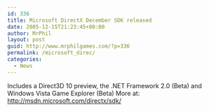 ```yaml
---
id: 336
title: Microsoft DirectX December SDK released
date: 2005-12-15T21:23:45+00:00
author: MrPhil
layout: post
guid: http://www.mrphilgames.com/?p=336
permalink: /microsoft_direc/
categories:
  - News
---
```

Includes a Direct3D 10 preview, the .NET Framework 2.0 (Beta) and Windows Vista Game Explorer (Beta) More at: http://msdn.microsoft.com/directx/sdk/